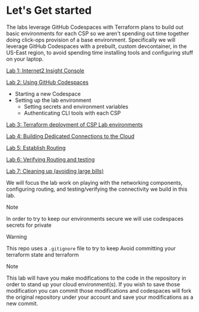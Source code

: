 # Let's Get started

The labs leverage GitHub Codespaces with Terraform plans to build out basic environments for each CSP so we aren't spending out time together doing click-ops provision of a base environment. Specifically we will leverage GitHub Codespaces with a prebuilt, custom devcontainer, in the US-East region, to avoid spending time installing tools and configuring stuff on your laptop.

[Lab 1: Internet2 Insight Console](lab1.md)

[Lab 2: Using GitHub Codespaces](lab2.md)

- Starting a new Codespace
- Setting up the lab environment
  - Setting secrets and environment variables
  - Authenticating CLI tools with each CSP

[Lab 3: Terraform deployment of CSP Lab environments](lab3.md)

[Lab 4: Building Dedicated Connections to the Cloud](lab4.md)

[Lab 5: Establish Routing](lab5.md)

[Lab 6: Verifying Routing and testing](lab6.md)

[Lab 7: Cleaning up (avoiding large bills)](lab7.md)

We will focus the lab work on playing with the networking components, configuring routing, and testing/verifying the connectivity we build in this lab.



> [!NOTE]
> In order to try to keep our environments secure we will use codespaces secrets for private 

> [!WARNING]
> This repo uses a `.gitignore` file to try to keep Avoid committing your terraform state and terraform   

> [!NOTE]
> This lab will have you make modifications to the code in the repository in order to stand up your cloud environment(s). If you wish to save those modification you can commit those modifications and codespaces will fork the original repository under your account and save your modifications as a new commit.
